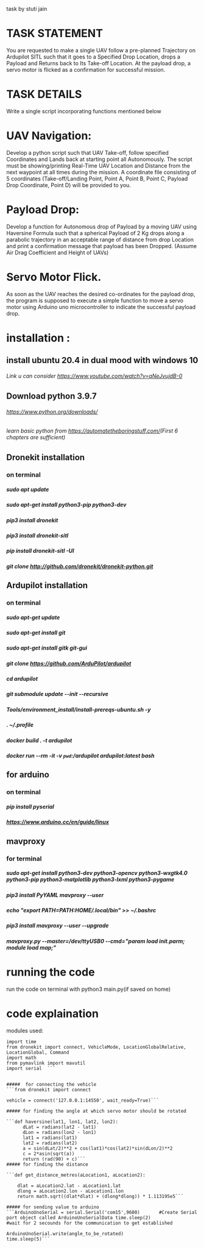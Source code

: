  task by stuti jain
 
 # TASK STATEMENT 
 You are requested to make a single UAV follow a pre-planned Trajectory on Ardupilot SITL such that it goes to a Specified Drop Location, drops a Payload and Returns back to Its Take-off Location. At the payload drop, a servo motor is flicked as a confirmation for successful mission.
 
  # TASK DETAILS  
Write a single script incorporating functions mentioned below 
  
  # UAV Navigation:  
Develop a python script such that UAV Take-off, follow specified Coordinates and Lands back at starting point all Autonomously. The script must be showing/printing Real-Time UAV Location and Distance from the next waypoint at all times during the mission.​ ​A coordinate file consisting of 5 coordinates (Take-off/Landing Point, 
Point A, Point B, Point C, Payload Drop Coordinate, Point D) will be provided to you.  
 
  # Payload Drop:  
Develop a function for Autonomous drop of Payload by a ​moving​ UAV using Haversine Formula such that a spherical Payload of 2 Kg drops along a​ parabolic trajectory​ in an ​acceptable range of distance​ ​from drop 
Location​ and ​print a confirmation message​ that payload has been Dropped. (Assume Air Drag Coefficient and Height of UAVs) 

  # Servo Motor Flick. 
As soon as the UAV reaches the desired co-ordinates for the payload drop, the program is supposed to execute a simple function to move a servo motor using Arduino uno microcontroller to indicate the successful payload drop.


# installation :
## install ubuntu 20.4 in dual mood with windows 10
###### Link u can consider  https://www.youtube.com/watch?v=qNeJvujdB-0  
   
## Download python 3.9.7
   ###### https://www.python.org/downloads/
   ###### learn basic python from https://automatetheboringstuff.com/​ (First 6 chapters are sufficient)
## Dronekit installation
   ### on terminal
   ##### sudo apt update
   ##### sudo apt-get install python3-pip python3-dev
   ##### pip3 install dronekit
   ##### pip3 install dronekit-sitl
   ##### pip install dronekit-sitl -UI
   ##### git clone http://github.com/dronekit/dronekit-python.git
## Ardupilot installation
   ### on terminal
   #####    sudo apt-get update
   #####    sudo apt-get install git
   #####    sudo apt-get install gitk git-gui
   #####    git clone https://github.com/ArduPilot/ardupilot
   #####    cd ardupilot
   #####    git submodule update --init --recursive
   #####    Tools/environment_install/install-prereqs-ubuntu.sh -y
   #####    . ~/.profile
   #####    docker build . -t ardupilot
   #####    docker run --rm -it -v `pwd`:/ardupilot ardupilot:latest bash
      
## for arduino
   ### on terminal
#####    pip install pyserial
#####   	https://www.arduino.cc/en/guide/linux
		
		
## mavproxy
  ### for terminal 
##### sudo apt-get install python3-dev python3-opencv python3-wxgtk4.0 python3-pip python3-matplotlib python3-lxml python3-pygame
##### 	pip3 install PyYAML mavproxy --user
##### 	echo "export PATH=$PATH:$HOME/.local/bin" >> ~/.bashrc
##### 	pip3 install mavproxy --user --upgrade
##### 	mavproxy.py --master=/dev/ttyUSB0 --cmd="param load init.parm; module load map;"

     
     
# running the code
 run the code on terminal with python3 main.py(if saved on home)
 
 
# code explaination
 modules used:
``` from __future__ import print_function
import time
from dronekit import connect, VehicleMode, LocationGlobalRelative, LocationGlobal, Command
import math
from pymavlink import mavutil
import serial  ```


#####  for connecting the vehicle
```from dronekit import connect

vehicle = connect('127.0.0.1:14550', wait_ready=True)```

##### for finding the angle at which servo motor should be rotated 

```def haversine(lat1, lon1, lat2, lon2):
      dLat = radians(lat2 - lat1)
      dLon = radians(lon2 - lon1)
      lat1 = radians(lat1)
      lat2 = radians(lat2)
      a = sin(dLat/2)**2 + cos(lat1)*cos(lat2)*sin(dLon/2)**2
      c = 2*asin(sqrt(a))
      return (rad(90) + c)```
##### for finding the distance

```def get_distance_metres(aLocation1, aLocation2):
   
    dlat = aLocation2.lat - aLocation1.lat
    dlong = aLocation2.lon - aLocation1.lon
    return math.sqrt((dlat*dlat) + (dlong*dlong)) * 1.113195e5```
		
##### for sending value to arduino
```ArduinoUnoSerial = serial.Serial('com15',9600)       #Create Serial port object called ArduinoUnoSerialData time.sleep(2)                                                             #wait for 2 secounds for the communication to get established

ArduinoUnoSerial.write(angle_to_be_rotated)
time.sleep(5)```



     
